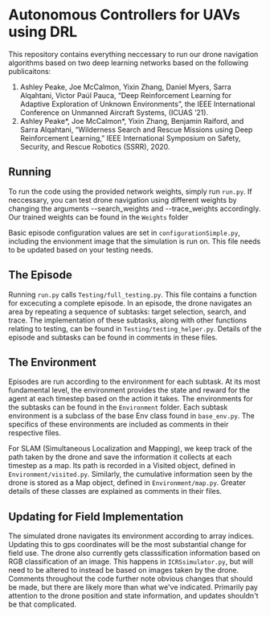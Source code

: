 # Autonomous Controllers for UAVs using DRL

This repository contains everything neccessary to run our drone navigation algorithms based on two deep learning networks based on the following publicaitons:
1) Ashley Peake, Joe McCalmon, Yixin Zhang, Daniel Myers, Sarra Alqahtani, Victor Paúl Pauca, “Deep Reinforcement Learning for Adaptive Exploration of Unknown Environments”, the IEEE International Conference on Unmanned Aircraft Systems, (ICUAS ’21).
2) Ashley Peake*, Joe McCalmon*, Yixin Zhang, Benjamin Raiford, and Sarra Alqahtani, “Wilderness Search and Rescue Missions using Deep Reinforcement Learning,” IEEE International Symposium on Safety, Security, and Rescue Robotics (SSRR), 2020.

## Running

To run the code using the provided network weights, simply run `run.py`. If neccessary, you can test drone navigation using different weights by changing the 
arguments --search_weights and --trace_weights accordingly. Our trained weights can be found in the `Weights` folder

Basic episode configuration values are set in `configurationSimple.py`, including the envionment image that the simulation is run on. This file needs to be
updated based on your testing needs.

## The Episode

Running `run.py` calls `Testing/full_testing.py`. This file contains a function for excecuting a complete episode. In an episode, the drone navigates an area by 
repeating a sequence of subtasks: target selection, search, and trace. The implementation of these subtasks, along with other functions relating to testing, 
can be found in `Testing/testing_helper.py`. Details of the episode and subtasks can be found in comments in these files.

## The Environment 

Episodes are run according to the environment for each subtask. At its most fundamental level, the environment provides the state and reward for the agent 
at each timestep based on the action it takes. The environments for the subtasks can be found in the `Environment` folder. Each subtask environment is a subclass of 
the base Env class found in `base_env.py`. The specifics of these environments are included as comments in their respective files. 

For SLAM (Simultaneous Localization and Mapping), we keep track of the path taken by the drone and save the information it collects at each timestep as a map. Its 
path is recorded in a Visited object, defined in `Environment/visited.py`. Similarly, the cumulative information seen by the drone is stored as a Map object, 
defined in `Environment/map.py`. Greater details of these classes are explained as comments in their files. 

## Updating for Field Implementation

The simulated drone navigates its environment according to array indices. Updating this to gps coordinates will be the most substantial change for field use.
The drone also currently gets classsification information based on RGB classification of an image. This happens in `ICRSsimulator.py`, but will need to be
altered to instead be based on images taken by the drone. Comments throughout the code further note obvious changes that should be made, but there are likely more 
than what we've indicated. Primarily pay attention to the drone position and state information, and updates shouldn't be that complicated.
